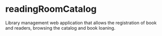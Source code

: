# readingRoomCatalog
Library management web application that allows the registration of book and readers, browsing the catalog and book loaning.
